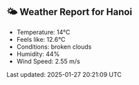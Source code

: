 <!-- WEATHER-START -->
## 🌤 Weather Report for Hanoi

- Temperature: 14°C
- Feels like: 12.6°C
- Conditions: broken clouds
- Humidity: 44%
- Wind Speed: 2.55 m/s

Last updated: 2025-01-27 20:21:09 UTC
<!-- WEATHER-END -->
